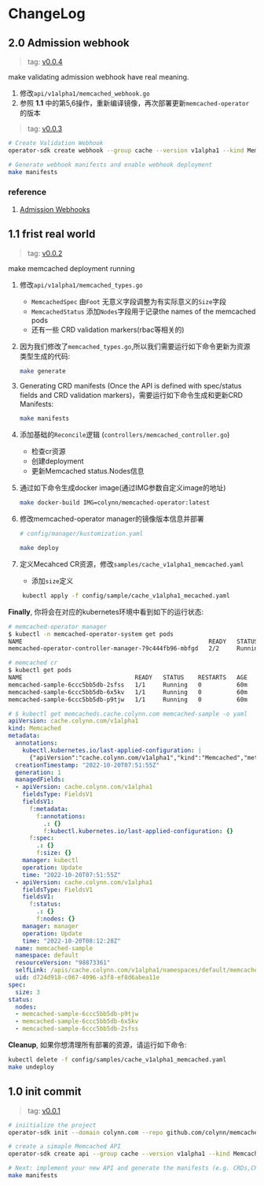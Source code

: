 # ChangeLog

## 2.0 Admission webhook

> tag: [v0.0.4](https://github.com/colynn/memcached-operator/releases/tag/v0.0.4)

make validating admission webhook have real meaning.

1. 修改`api/v1alpha1/memcached_webhook.go`
2. 参照 __1.1__ 中的第5,6操作，重新编译镜像，再次部署更新`memcached-operator`的版本

> tag: [v0.0.3](https://github.com/colynn/memcached-operator/releases/tag/v0.0.3)

```sh
# Create Validation Webhook
operator-sdk create webhook --group cache --version v1alpha1 --kind Memcached --defaulting --programmatic-validation

# Generate webhook manifests and enable webhook deployment
make manifests
```

### reference

1. [Admission Webhooks](https://sdk.operatorframework.io/docs/building-operators/golang/webhook/)

## 1.1 frist real world

> tag: [v0.0.2](https://github.com/colynn/memcached-operator/releases/tag/v0.0.2)

make memcached deployment running

1. 修改`api/v1alpha1/memcached_types.go`
    - `MemcachedSpec` 由`Foot` 无意义字段调整为有实际意义的`Size`字段
    - `MemcachedStatus` 添加`Nodes`字段用于记录the names of the memcached pods
    - 还有一些 CRD validation markers(rbac等相关的)
2. 因为我们修改了`memcached_types.go`,所以我们需要运行如下命令更新为资源类型生成的代码:

    ```sh
    make generate
    ```

3. Generating CRD manifests (Once the API is defined with spec/status fields and CRD validation markers)，需要运行如下命令生成和更新CRD Manifests:

    ```sh
    make manifests
    ```

4. 添加基础的`Reconcile`逻辑 (`controllers/memcached_controller.go`)
    - 检查cr资源
    - 创建deployment
    - 更新Memcached status.Nodes信息

5. 通过如下命令生成docker image(通过IMG参数自定义image的地址)

    ```sh
    make docker-build IMG=colynn/memcached-operator:latest
    ```

6. 修改memcached-operator manager的镜像版本信息并部署

    ```yaml
    # config/manager/kustomization.yaml
    ```

    ```sh
    make deploy
    ```

7. 定义Mecahced CR资源，修改`samples/cache_v1alpha1_memcached.yaml`
    - 添加`size`定义

```sh
    kubectl apply -f config/sample/cache_v1alpha1_mecached.yaml
```

__Finally__, 你将会在对应的kubernetes环境中看到如下的运行状态:

```sh
# memcached-operator manager
$ kubectl -n memcached-operator-system get pods
NAME                                                     READY   STATUS    RESTARTS   AGE
memcached-operator-controller-manager-79c444fb96-mbfgd   2/2     Running   0          38m

# memcached cr
$ kubectl get pods
NAME                                READY   STATUS    RESTARTS   AGE
memcached-sample-6ccc5bb5db-2sfss   1/1     Running   0          60m
memcached-sample-6ccc5bb5db-6x5kv   1/1     Running   0          60m
memcached-sample-6ccc5bb5db-p9tjw   1/1     Running   0          60m
```

```yaml
# $ kubectl get memcacheds.cache.colynn.com memcached-sample -o yaml
apiVersion: cache.colynn.com/v1alpha1
kind: Memcached
metadata:
  annotations:
    kubectl.kubernetes.io/last-applied-configuration: |
      {"apiVersion":"cache.colynn.com/v1alpha1","kind":"Memcached","metadata":{"annotations":{},"name":"memcached-sample","namespace":"default"},"spec":{"size":3}}
  creationTimestamp: "2022-10-20T07:51:55Z"
  generation: 1
  managedFields:
  - apiVersion: cache.colynn.com/v1alpha1
    fieldsType: FieldsV1
    fieldsV1:
      f:metadata:
        f:annotations:
          .: {}
          f:kubectl.kubernetes.io/last-applied-configuration: {}
      f:spec:
        .: {}
        f:size: {}
    manager: kubectl
    operation: Update
    time: "2022-10-20T07:51:55Z"
  - apiVersion: cache.colynn.com/v1alpha1
    fieldsType: FieldsV1
    fieldsV1:
      f:status:
        .: {}
        f:nodes: {}
    manager: manager
    operation: Update
    time: "2022-10-20T08:12:28Z"
  name: memcached-sample
  namespace: default
  resourceVersion: "98873361"
  selfLink: /apis/cache.colynn.com/v1alpha1/namespaces/default/memcacheds/memcached-sample
  uid: d724d918-c067-4096-a3f8-ef8d6abea11e
spec:
  size: 3
status:
  nodes:
  - memcached-sample-6ccc5bb5db-p9tjw
  - memcached-sample-6ccc5bb5db-6x5kv
  - memcached-sample-6ccc5bb5db-2sfss

```

__Cleanup__, 如果你想清理所有部署的资源，请运行如下命令:

```sh
kubectl delete -f config/samples/cache_v1alpha1_memcached.yaml
make undeploy
```

## 1.0 init commit

> tag: [v0.0.1](https://github.com/colynn/memcached-operator/releases/tag/v0.0.1)

```sh
# iniitialize the project
operator-sdk init --domain colynn.com --repo github.com/colynn/memcached-operator

# create a simaple Memcached API
operator-sdk create api --group cache --version v1alpha1 --kind Memcached --resource --controller

# Next: implement your new API and generate the manifests (e.g. CRDs,CRs config/crd/bases/  config/rbac/role.yaml) with:
make manifests
```
